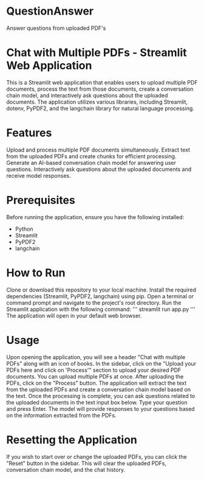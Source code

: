 # QuestionAnswer
Answer questions from uploaded PDF's
# Chat with Multiple PDFs - Streamlit Web Application

This is a Streamlit web application that enables users to upload multiple PDF documents, process the text from those documents, create a conversation chain model, and interactively ask questions about the uploaded documents. The application utilizes various libraries, including Streamlit, dotenv, PyPDF2, and the langchain library for natural language processing.

# Features
Upload and process multiple PDF documents simultaneously.
Extract text from the uploaded PDFs and create chunks for efficient processing.
Generate an AI-based conversation chain model for answering user questions.
Interactively ask questions about the uploaded documents and receive model responses.

# Prerequisites
Before running the application, ensure you have the following installed:

* Python
* Streamlit
* PyPDF2
* langchain

# How to Run
Clone or download this repository to your local machine.
Install the required dependencies (Streamlit, PyPDF2, langchain) using pip.
Open a terminal or command prompt and navigate to the project's root directory.
Run the Streamlit application with the following command:
'''
streamlit run app.py
'''
The application will open in your default web browser.

# Usage
Upon opening the application, you will see a header "Chat with multiple PDFs" along with an icon of books.
In the sidebar, click on the "Upload your PDFs here and click on 'Process'" section to upload your desired PDF documents. You can upload multiple PDFs at once.
After uploading the PDFs, click on the "Process" button. The application will extract the text from the uploaded PDFs and create a conversation chain model based on the text.
Once the processing is complete, you can ask questions related to the uploaded documents in the text input box below. Type your question and press Enter.
The model will provide responses to your questions based on the information extracted from the PDFs.

# Resetting the Application
If you wish to start over or change the uploaded PDFs, you can click the "Reset" button in the sidebar. This will clear the uploaded PDFs, conversation chain model, and the chat history.

